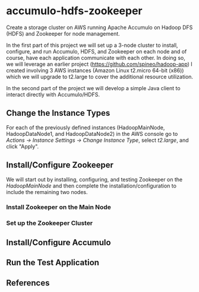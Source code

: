 # accumulo-hdfs-zookeeper

Create a storage cluster on AWS running Apache Accumulo on Hadoop DFS (HDFS) and Zookeeper for node management.

In the first part of this project we will set up a 3-node cluster to install, configure, and run Accumulo, HDFS, and Zookeeper on each node and of course, have each application communicate with each other. In doing so, we will leverage an earlier project (https://github.com/spineo/hadoop-app) I created involving 3 AWS instances (Amazon Linux t2.micro 64-bit (x86)) which we will upgrade to t2.large to cover the additional resource utilization.

In the second part of the project we will develop a simple Java client to interact directly with Accumulo/HDFS.

## Change the Instance Types

For each of the previously defined instances (HadoopMainNode, HadoopDataNode1, and HadoopDataNode2) in the AWS console go to _Actions -> Instance Settings -> Change Instance Type_, select _t2.large_, and click "Apply".

## Install/Configure Zookeeper

We will start out by installing, configuring, and testing Zookeeper on the _HadoopMainNode_ and then complete the installation/configuration to include the remaining two nodes.

### Install Zookeeper on the Main Node

### Set up the Zookeeper Cluster

## Install/Configure Accumulo

## Run the Test Application


## References

